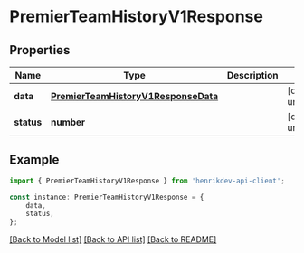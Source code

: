 # PremierTeamHistoryV1Response


## Properties

Name | Type | Description | Notes
------------ | ------------- | ------------- | -------------
**data** | [**PremierTeamHistoryV1ResponseData**](PremierTeamHistoryV1ResponseData.md) |  | [default to undefined]
**status** | **number** |  | [default to undefined]

## Example

```typescript
import { PremierTeamHistoryV1Response } from 'henrikdev-api-client';

const instance: PremierTeamHistoryV1Response = {
    data,
    status,
};
```

[[Back to Model list]](../README.md#documentation-for-models) [[Back to API list]](../README.md#documentation-for-api-endpoints) [[Back to README]](../README.md)
